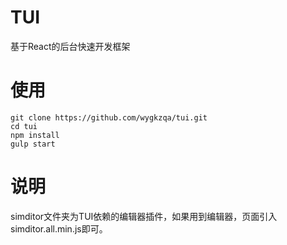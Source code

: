 # TUI
基于React的后台快速开发框架
# 使用
```
git clone https://github.com/wygkzqa/tui.git
cd tui
npm install
gulp start
```
# 说明
simditor文件夹为TUI依赖的编辑器插件，如果用到编辑器，页面引入simditor.all.min.js即可。
